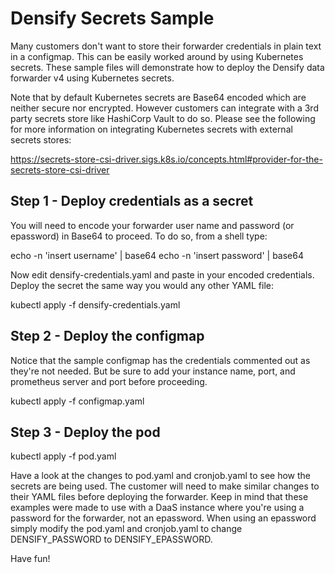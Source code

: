 # Densify Secrets Sample

Many customers don't want to store their forwarder credentials in plain text in a configmap.  This can be easily worked around by using Kubernetes secrets.  These sample files will demonstrate how to deploy the Densify data forwarder v4 using Kubernetes secrets.  

Note that by default Kubernetes secrets are Base64 encoded which are neither secure nor encrypted.  However customers can integrate with a 3rd party secrets store like HashiCorp Vault to do so.  Please see the following for more information on integrating Kubernetes secrets with external secrets stores:

https://secrets-store-csi-driver.sigs.k8s.io/concepts.html#provider-for-the-secrets-store-csi-driver

## Step 1 - Deploy credentials as a secret

You will need to encode your forwarder user name and password (or epassword) in Base64 to proceed.  To do so, from a shell type:

  echo -n 'insert username' | base64
  echo -n 'insert password' | base64

Now edit densify-credentials.yaml and paste in your encoded credentials.  Deploy the secret the same way you would any other YAML file:

  kubectl apply -f densify-credentials.yaml

## Step 2 - Deploy the configmap

Notice that the sample configmap has the credentials commented out as they're not needed.  But be sure to add your instance name, port, and prometheus server and port before proceeding.

  kubectl apply -f configmap.yaml

## Step 3 - Deploy the pod

  kubectl apply -f pod.yaml

Have a look at the changes to pod.yaml and cronjob.yaml to see how the secrets are being used.  The customer will need to make similar changes to their YAML files before deploying the forwarder.  Keep in mind that these examples were made to use with a DaaS instance where you're using a password for the forwarder, not an epassword.  When using an epassword simply modify the pod.yaml and cronjob.yaml to change DENSIFY_PASSWORD to DENSIFY_EPASSWORD.

Have fun!
